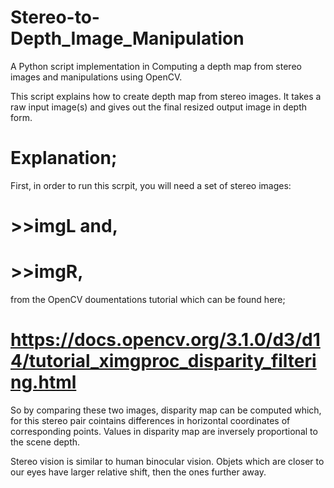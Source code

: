 # Stereo-to-Depth_Image_Manipulation
A Python script implementation in Computing a depth map from stereo images and manipulations using OpenCV.

This script explains how to create depth map from stereo images. It takes a raw input image(s)
 and gives out the final resized output image in depth form.
 
# Explanation;
First, in order to run this scrpit, you will need a set of stereo images:
#              >>imgL and,
#              >>imgR, 
from the OpenCV doumentations tutorial which can be found here; 
#                                         https://docs.opencv.org/3.1.0/d3/d14/tutorial_ximgproc_disparity_filtering.html


So by comparing these two images, disparity map can be computed which, for this stereo pair cointains differences
 in horizontal coordinates of corresponding points. Values in disparity map are inversely proportional to the scene depth.

Stereo vision is similar to human binocular vision. Objets which are closer to our eyes have larger relative shift, then the ones further away.
